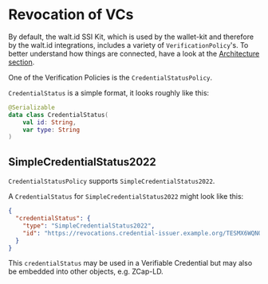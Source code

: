 # Revocation of VCs

By default, the walt.id SSI Kit, which is used by the wallet-kit and therefore by the walt.id integrations, includes a variety of `VerificationPolicy`'s. To better understand how things are connected, have a look at the [Architecture section](../../architecture.md).

One of the Verification Policies is the `CredentialStatusPolicy`.

`CredentialStatus` is a simple format, it looks roughly like this:

```kotlin
@Serializable
data class CredentialStatus(
    val id: String,
    var type: String
)
```

## SimpleCredentialStatus2022

`CredentialStatusPolicy` supports `SimpleCredentialStatus2022`.

A `CredentialStatus` for `SimpleCredentialStatus2022` might look like this:

```json
{
  "credentialStatus": {
    "type": "SimpleCredentialStatus2022",
    "id": "https://revocations.credential-issuer.example.org/TESMX6WQNQCNMGX6P4DNUHWVG5YGVN23KZTWNMTALNQFW6LFZTOQ"
  }
}
```

This `credentialStatus` may be used in a Verifiable Credential but may also be embedded into other objects, e.g. ZCap-LD.
